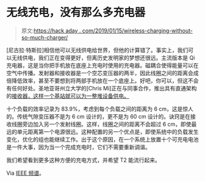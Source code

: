 # 无线充电，没有那么多充电器

> 原文:[https://hack aday . com/2019/01/15/wireless-charging-without-so-much-charger/](https://hackaday.com/2019/01/15/wireless-charging-without-so-many-chargers/)

[尼古拉·特斯拉]相信他可以无线供电给世界，但他的计算错了。事实上，我们可以无线供电，我们正在变得更好，但离历史发明家的梦想还很远。主流版本是 Qi 充电器，这是当你把手机放在底座上充电时使用的充电器。磁耦合使得能量可以在空气中传播。发射器和接收器是一个空芯变压器的两半，因此线圈之间的距离会成倍降低效率，甚至不要想到将两部手机放在一个底座上。好吧，你可以，但这不会有任何好处。圣地亚哥州立大学的[Chris Mi]正在与同事合作，推出具有直通架构的[接收器，这样一个基站就可以为一整堆设备供电。](https://sci-hub.tw/10.1109/jestpe.2018.2871150)

十个负载的效率记录为 83.9%，考虑到每个负载之间的距离为 6 cm，这是惊人的。传统气隙变压器不是为 6 cm 设计的，更不是为 60 cm 设计的。诀窍是在接收线圈旁边加入另一个发射线圈。这样，线圈之间的距离不会超过 6 cm，即使最远的单元距离第一个电源很远。这种配置的另一个优点是，即使系统中的负载发生变化，优化的组也能继续工作。出于这个原因，在一个系统上放置十个可充电电池是一件大事，因为当一个完成充电时，它们不需要重新调谐。

我们希望看到更多这种方便的充电方式，并希望 T2 能流行起来。

Via [IEEE 频谱](https://spectrum.ieee.org/energywise/energy/the-smarter-grid/new-system-delivers-power-wirelessly-to-multiple-devices)。